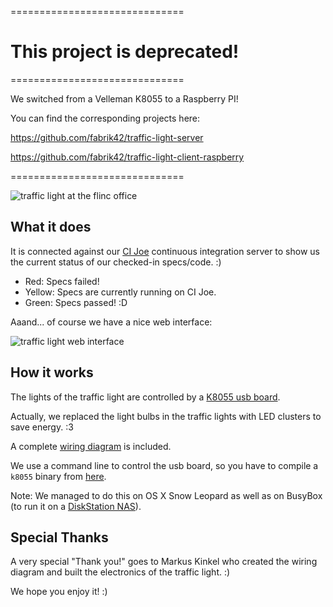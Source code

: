 ==============================
# This project is deprecated!
==============================

We switched from a Velleman K8055 to a Raspberry PI!

You can find the corresponding projects here:

https://github.com/fabrik42/traffic-light-server

https://github.com/fabrik42/traffic-light-client-raspberry

==============================


![traffic light at the flinc office](http://i.imgur.com/3ZX9R.jpg)

## What it does

It is connected against our [CI Joe](https://github.com/defunkt/cijoe) continuous integration server to show us the current status of our checked-in specs/code. :)

* Red: Specs failed! 
* Yellow: Specs are currently running on CI Joe.
* Green: Specs passed! :D

Aaand... of course we have a nice web interface:

![traffic light web interface](http://dl.dropbox.com/u/1523969/screenshots/traffic_light_webinterface.png)

## How it works

The lights of the traffic light are controlled by a [K8055 usb board](http://www.velleman.eu/distributor/products/view/?country=be&lang=de&id=351346).

Actually, we replaced the light bulbs in the traffic lights with LED clusters to save energy. :3

A complete [wiring diagram](https://github.com/flinc/traffic_light/blob/master/res/wiring_diagram.pdf) is included.

We use a command line to control the usb board, so you have to compile a `k8055` binary from [here](http://soft.pmad.net/k8055).

Note: We managed to do this on OS X Snow Leopard as well as on BusyBox (to run it on a [DiskStation NAS](http://www.synology.com/products/product.php?product_name=DS110j&lang=enu)).

## Special Thanks

A very special "Thank you!" goes to Markus Kinkel who created the wiring diagram and built the electronics of the traffic light. :)

We hope you enjoy it! :)
